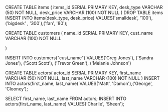 <!-- ex1 -->
CREATE TABLE items (
 	items_id SERIAL PRIMARY KEY,
 	desk_type VARCHAR (50) NOT NULL,
	desk_price VARCHAR (100) NOT NULL
)
DROP TABLE items
INSERT INTO items(desk_type, desk_price)
VALUES('smalldesk', '100'),('bigdesk' , '300'),('fan', '80');


CREATE TABLE customers (
 	name_id SERIAL PRIMARY KEY,
 	cust_name VARCHAR (100) NOT NULL

)

INSERT INTO customers("cust_name")
VALUES('Greg Jones'), ('Sandra Jones'), ('Scott Scott'), ('Trevor Green'), ('Melanie Johnson')

<!-- dailyc -->
CREATE TABLE actors(
actor_id SERIAL PRIMARY KEY,
first_name VARCHAR (50) NOT NULL,
last_name VARCHAR (100) NOT NULL
)
INSERT INTO actors(first_name, last_name)
VALUES('Matt', 'Damon'),('George', 'Clooney');

SELECT 
first_name,
last_name
FROM
actors;
INSERT INTO actors(first_name, last_name)
VALUES('Charlie', 'Sheen');